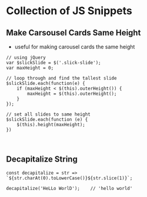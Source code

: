 # Collection of JS Snippets

## Make Carsousel Cards Same Height
- useful for making carousel cards the same height
```
// using jQuery
var $slickSlide = $('.slick-slide');
var maxHeight = 0;

// loop through and find the tallest slide
$slickSlide.each(function(e) {
	if (maxHeight < $(this).outerHeight()) {
		maxHeight = $(this).outerHeight();
	}
});

// set all slides to same height
$slickSlide.each(function (e) {
	$(this).height(maxHeight);
})
```
<br>

## Decapitalize String
```
const decapitalize = str => `${str.charAt(0).toLowerCase()}${str.slice(1)}`;

decapitalize('HeLLo WorlD');    // 'hello world'
```
<br>

